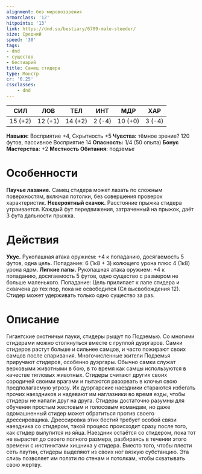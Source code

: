 ```yaml
---
alignment: без мировоззрения
armorclass: '12'
hitpoints: '13'
link: https://dnd.su/bestiary/6709-male-steeder/
size: Средний
speed: '30'
tags:
- dnd
- существо
- бестиарий
title: Самец стидера
type: Монстр
cr: '0.25'
cssclasses:
    - dnd
---
```



| СИЛ | ЛОВ | ТЕЛ | ИНТ | МДР | ХАР |
|---|---|---|---|---|---|
| 15 (+2) | 12 (+1) | 14 (+2) | 2 (-4) | 10 (+0) | 3 (-4) |
**Навыки:** Восприятие +4, Скрытность +5
**Чувства:** тёмное зрение? 120 футов, пассивное Восприятие 14
**Опасность:** 1/4 (50 опыта)
**Бонус Мастерства:** +2
**Местность Обитания:** подземье


# Особенности
**Паучье лазание.** Самец стидера может лазать по сложным поверхностям, включая потолки, без совершения проверок характеристик.
**Невероятный скачок.** Расстояние прыжка стидера утраивается. Каждый фут передвижения, затраченный на прыжок, даёт 3 фута дальности прыжка.


# Действия
**Укус.** Рукопашная атака оружием: +4 к попаданию, досягаемость 5 футов, одна цель. Попадание: 6 (1к8 + 3) колющего урона плюс 4 (1к8) урона ядом.
**Липкие лапы.** Рукопашная атака оружием: +4 к попаданию, досягаемость 5 футов, одно существо c размером не больше маленького. Попадание: Цель прилипает к лапе стидера и схвачена до тех пор, пока не освободится (Сл высвобождения 12). Стидер может удерживать только одно существо за раз.


# Описание
 Гигантские охотничьи пауки, стидеры рыщут по Подземью. Со многими стидерами можно столкнуться вместе с группой дуэргаров. Самки стидеров растут больше и сильнее самцов, и часто пожирают своих самцов после спаривания. Многочисленные жители Подземья приручают стидеров, особенно дуэргары. Обычно самки служат верховыми животными в бою, в то время как самцы используются в качестве тягловых животных. Стидеры считают других своих сородичей своими врагами и пытаются разорвать в клочья свою предполагаемую угрозу. Их дуэргарские наездники стараются избегать прочих наездников и надевают им наглазники во время езды, чтобы стидеры не напали друг на друга. Стидеры достаточно разумны для обучения простым жестовым и голосовым командам, но даже одомашненный стидер может обратиться против своего дрессировщика. Дрессировка этих бестий требует особой связи наездника со стидером, такой процесс происходит сразу после того, как стидер вылупится из яйца. Наездник остаётся со стидером, пока тот не вырастет до своего полного размера, разбираясь в течении этого времени с инстинктами хищника у стидера. Вместо того, чтобы плести сеть паутин, стидеры выделяют из своих ног вязкую субстанцию. Эта слизь позволяет им ползти по стенам и потолкам, чтобы схватывать свою жертву.